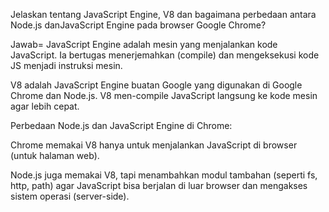 Jelaskan tentang JavaScript Engine, V8 dan bagaimana perbedaan antara Node.js danJavaScript Engine pada browser Google Chrome?

Jawab=
JavaScript Engine adalah mesin yang menjalankan kode JavaScript. Ia bertugas menerjemahkan (compile) dan mengeksekusi kode JS menjadi instruksi mesin.

V8 adalah JavaScript Engine buatan Google yang digunakan di Google Chrome dan Node.js. V8 men-compile JavaScript langsung ke kode mesin agar lebih cepat.

Perbedaan Node.js dan JavaScript Engine di Chrome:

Chrome memakai V8 hanya untuk menjalankan JavaScript di browser (untuk halaman web).

Node.js juga memakai V8, tapi menambahkan modul tambahan (seperti fs, http, path) agar JavaScript bisa berjalan di luar browser dan mengakses sistem operasi (server-side).
